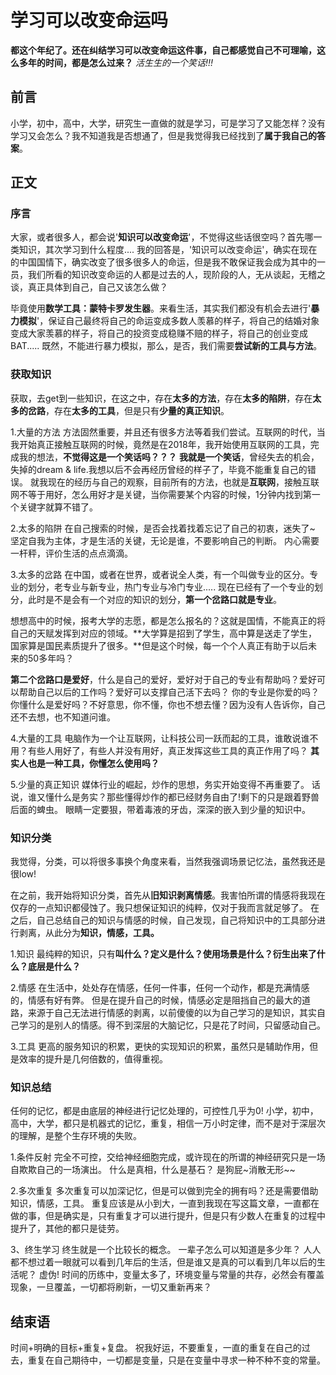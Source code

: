 # 学习可以改变命运吗
**都这个年纪了。还在纠结学习可以改变命运这件事，自己都感觉自己不可理喻，这么多年的时间，都是怎么过来？**
*活生生的一个笑话!!!*

## 前言
小学，初中，高中，大学，研究生一直做的就是学习，可是学习了又能怎样？没有学习又会怎么？我不知道我是否想通了，但是我觉得我已经找到了**属于我自己的答案**。

## 正文
### 序言
大家，或者很多人，都会说'**知识可以改变命运**'，不觉得这些话很空吗？首先哪一类知识，其次学习到什么程度....
我的回答是，'知识可以改变命运'，确实在现在的中国国情下，确实改变了很多很多人的命运，但是我不敢保证我会成为其中的一员，我们所看的知识改变命运的人都是过去的人，现阶段的人，无从谈起，无稽之谈，真正具体到自己，自己又该怎么做？

毕竟使用**数学工具：蒙特卡罗发生器**。来看生活，其实我们都没有机会去进行'**暴力模拟**'，保证自己最终将自己的命运变成多数人羡慕的样子，将自己的结婚对象变成大家羡慕的样子，将自己的投资变成稳赚不赔的样子，将自己的创业变成BAT.....
既然，不能进行暴力模拟，那么，是否，我们需要**尝试新的工具与方法**。

### 获取知识
获取，去get到一些知识，在这之中，存在**太多的方法**，存在**太多的陷阱**，存在**太多的岔路**，存在**太多的工具**，但是只有**少量的真正知识**。

1.大量的方法
方法固然重要，并且还有很多方法等着我们尝试。互联网的时代，当我开始真正接触互联网的时候，竟然是在2018年，我开始使用互联网的工具，完成我的想法，**不觉得这是一个笑话吗？？？**
**我就是一个笑话**，曾经失去的机会，失掉的dream & life.我想以后不会再经历曾经的样子了，毕竟不能重复自己的错误。
就我现在的经历与自己的观察，目前所有的方法，也就是**互联网**，接触互联网不等于用好，怎么用好才是关键，当你需要某个内容的时候，1分钟内找到第一个关键字就算不错了。

2.太多的陷阱
在自己搜索的时候，是否会找着找着忘记了自己的初衷，迷失了~
坚定自我为主体，才是生活的关键，无论是谁，不要影响自己的判断。
内心需要一杆秤，评价生活的点点滴滴。

3.太多的岔路
在中国，或者在世界，或者说全人类，有一个叫做专业的区分。专业的划分，老专业与新专业，热门专业与冷门专业..... 现在已经有了一个专业的划分，此时是不是会有一个对应的知识的划分，**第一个岔路口就是专业**。

想想高中的时候，报考大学的志愿，都是怎么报名的？这就是国情，不能真正的将自己的天赋发挥到对应的领域。**大学算是招到了学生，高中算是送走了学生，国家算是国民素质提升了很多。**但是这个时候，每一个个人真正有助于以后未来的50多年吗？

**第二个岔路口是爱好**，什么是自己的爱好，爱好对于自己的专业有帮助吗？爱好可以帮助自己以后的工作吗？爱好可以支撑自己活下去吗？
你的专业是你爱的吗？你懂什么是爱好吗？不好意思，你不懂，你也不想去懂？因为没有人告诉你，自己还不去想，也不知道问谁。

4.大量的工具
电脑作为一个让互联网，让科技公司一跃而起的工具，谁敢说谁不用？有些人用好了，有些人并没有用好，真正发挥这些工具的真正作用了吗？
**其实人也是一种工具，你懂怎么使用吗？**

5.少量的真正知识
媒体行业的崛起，炒作的思想，务实开始变得不再重要了。
话说，谁又懂什么是务实？那些懂得炒作的都已经财务自由了!剩下的只是跟着野兽后面的蜱虫。
眼睛一定要狠，带着毒液的牙齿，深深的嵌入到少量的知识中。

### 知识分类
我觉得，分类，可以将很多事换个角度来看，当然我强调场景记忆法，虽然我还是很low!

在之前，我开始将知识分类，首先从**旧知识剥离情感**。我害怕所谓的情感将我现在仅存的一点知识都侵蚀了。我只想保证知识的纯粹，仅对于我而言就足够了。
在之后，自己总结自己的知识与情感的时候，自己发现，自己将知识中的工具部分进行剥离，从此分为**知识，情感，工具。**

1.知识
最纯粹的知识，只有**叫什么？定义是什么？使用场景是什么？衍生出来了什么？底层是什么？**

2.情感
在生活中，处处存在情感，任何一件事，任何一个动作，都是充满情感的，情感有好有弊。
但是在提升自己的时候，情感必定是阻挡自己的最大的道路，来源于自己无法进行情感的剥离，以前傻傻的以为自己学习的是知识，其实自己学习的是别人的情感。得不到深层的大脑记忆，只是花了时间，只留感动自己。

3.工具
更高的服务知识的积累，更快的实现知识的积累，虽然只是辅助作用，但是效率的提升是几何倍数的，值得重视。

### 知识总结
任何的记忆，都是由底层的神经进行记忆处理的，可控性几乎为0!
小学，初中，高中，大学，都只是机器式的记忆，重复，相信一万小时定律，而不是对于深层次的理解，是整个生存环境的失败。

1.条件反射
完全不可控，交给神经细胞完成，或许现在的所谓的神经研究只是一场自欺欺自己的一场演出。
什么是真相，什么是基石？
是狗屁~消散无形~~

2.多次重复
多次重复可以加深记忆，但是可以做到完全的拥有吗？还是需要借助知识，情感，工具。
重复应该是从小到大，一直到我现在写这篇文章，一直都在做的事，但是确实是，只有重复才可以进行提升，但是只有少数人在重复的过程中提升了，其他的都只是徒劳。

3、终生学习
终生就是一个比较长的概念。
一辈子怎么可以知道是多少年？
人人都不想过着一眼就可以看到几年后的生活，但是谁又是真的可以看到几年以后的生活呢？
虚伪!
时间的历练中，变量太多了，环境变量与常量的共存，必然会有覆盖现象，一旦覆盖，一切都将刷新，一切又重新再来？


## 结束语
时间+明确的目标+重复+复盘。
祝我好运，不要重复，一直的重复在自己的过去，重复在自己期待中，一切都是变量，只是在变量中寻求一种不种不变的常量。































